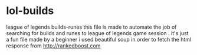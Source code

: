 # lol-builds
league of legends builds-runes
this file is made to automate the job of searching for builds and runes to league of legends game session . 
it's just a fun file made by a beginner
i used beautiful soup in order to fetch the html response from http://rankedboost.com
